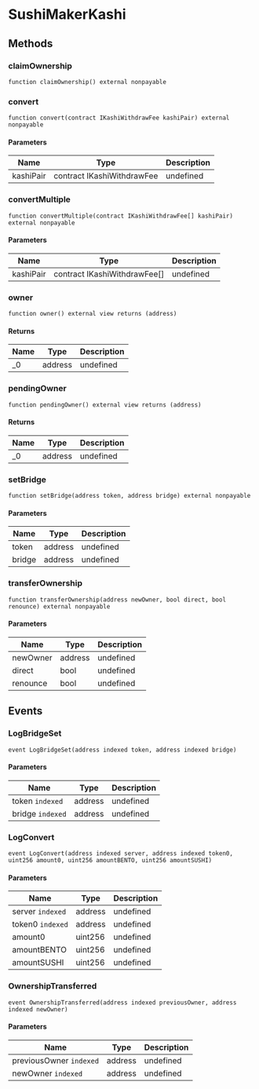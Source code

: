 # SushiMakerKashi

## Methods

### claimOwnership

```solidity
function claimOwnership() external nonpayable
```

### convert

```solidity
function convert(contract IKashiWithdrawFee kashiPair) external nonpayable
```

#### Parameters

| Name      | Type                       | Description |
| --------- | -------------------------- | ----------- |
| kashiPair | contract IKashiWithdrawFee | undefined   |

### convertMultiple

```solidity
function convertMultiple(contract IKashiWithdrawFee[] kashiPair) external nonpayable
```

#### Parameters

| Name      | Type                         | Description |
| --------- | ---------------------------- | ----------- |
| kashiPair | contract IKashiWithdrawFee[] | undefined   |

### owner

```solidity
function owner() external view returns (address)
```

#### Returns

| Name | Type    | Description |
| ---- | ------- | ----------- |
| \_0  | address | undefined   |

### pendingOwner

```solidity
function pendingOwner() external view returns (address)
```

#### Returns

| Name | Type    | Description |
| ---- | ------- | ----------- |
| \_0  | address | undefined   |

### setBridge

```solidity
function setBridge(address token, address bridge) external nonpayable
```

#### Parameters

| Name   | Type    | Description |
| ------ | ------- | ----------- |
| token  | address | undefined   |
| bridge | address | undefined   |

### transferOwnership

```solidity
function transferOwnership(address newOwner, bool direct, bool renounce) external nonpayable
```

#### Parameters

| Name     | Type    | Description |
| -------- | ------- | ----------- |
| newOwner | address | undefined   |
| direct   | bool    | undefined   |
| renounce | bool    | undefined   |

## Events

### LogBridgeSet

```solidity
event LogBridgeSet(address indexed token, address indexed bridge)
```

#### Parameters

| Name             | Type    | Description |
| ---------------- | ------- | ----------- |
| token `indexed`  | address | undefined   |
| bridge `indexed` | address | undefined   |

### LogConvert

```solidity
event LogConvert(address indexed server, address indexed token0, uint256 amount0, uint256 amountBENTO, uint256 amountSUSHI)
```

#### Parameters

| Name             | Type    | Description |
| ---------------- | ------- | ----------- |
| server `indexed` | address | undefined   |
| token0 `indexed` | address | undefined   |
| amount0          | uint256 | undefined   |
| amountBENTO      | uint256 | undefined   |
| amountSUSHI      | uint256 | undefined   |

### OwnershipTransferred

```solidity
event OwnershipTransferred(address indexed previousOwner, address indexed newOwner)
```

#### Parameters

| Name                    | Type    | Description |
| ----------------------- | ------- | ----------- |
| previousOwner `indexed` | address | undefined   |
| newOwner `indexed`      | address | undefined   |
